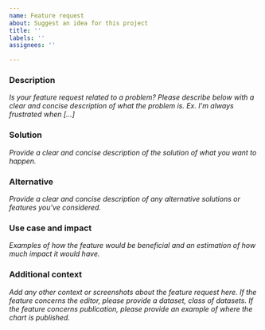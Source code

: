 ```yaml
---
name: Feature request
about: Suggest an idea for this project
title: ''
labels: ''
assignees: ''

---
```


### Description
_Is your feature request related to a problem? Please describe below with a clear and
concise description of what the problem is. Ex. I'm always frustrated when [...]_

### Solution
_Provide a clear and concise description of the solution of what you want to happen._

### Alternative
_Provide a  clear and concise description of any alternative solutions or features you've considered._

### Use case and impact
_Examples of how the feature would be beneficial and an estimation of how much impact it would have._

### Additional context
_Add any other context or screenshots about the feature
request here. If the feature concerns the editor, please provide a dataset,
class of datasets. If the feature concerns publication, please provide an
example of where the chart is published._
